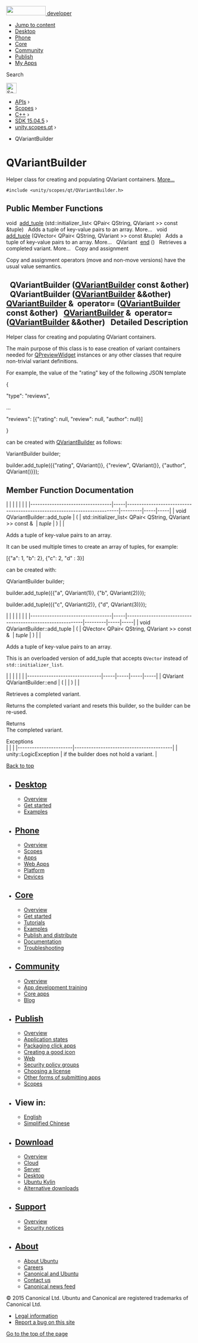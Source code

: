 <a href="https://developer.ubuntu.com/" class="logo-ubuntu"><img src="https://developer.ubuntu.com/assets/sites/ubuntu/latest/u/img/logos/logo-ubuntu-orange.svg" width="106" height="25" /> <span>developer</span></a>

-   [Jump to content](index.html#main-content)
-   [Desktop](https://developer.ubuntu.com/en/desktop/)
-   [Phone](https://developer.ubuntu.com/en/phone/)
-   [Core](https://developer.ubuntu.com/core)
-   [Community](https://developer.ubuntu.com/en/community/)
-   [Publish](https://developer.ubuntu.com/en/publish/)
-   [My Apps](https://myapps.developer.ubuntu.com/)

Search

<img src="https://developer.ubuntu.com/assets/sites/ubuntu/latest/u/img/search-white.svg" alt="Search" height="28" />

-   [APIs](../../../../index.html) ›
-   [Scopes](../../../index.html) ›
-   [C++](../../index.html) ›
-   [SDK 15.04.5](../index.html) ›
-   [unity.scopes.qt](../unity.scopes.qt/index.html) ›

<!-- -->

-   QVariantBuilder

QVariantBuilder
===============

Helper class for creating and populating QVariant containers. [More...](index.html#details)

`#include <unity/scopes/qt/QVariantBuilder.h>`

<span id="pub-methods"></span> Public Member Functions
------------------------------------------------------

void 
<a href="index.html#a379142f075b92183acf729798ebc5794" class="el">add_tuple</a> (std::initializer\_list&lt; QPair&lt; QString, QVariant &gt;&gt; const &tuple)
 
Adds a tuple of key-value pairs to an array. More...
 
void 
<a href="index.html#a0fd901e8b0b1c7f6e78a993fd445b55c" class="el">add_tuple</a> (QVector&lt; QPair&lt; QString, QVariant &gt;&gt; const &tuple)
 
Adds a tuple of key-value pairs to an array. More...
 
QVariant 
<a href="index.html#aaf11b857f040eb86cda244190166ee5b" class="el">end</a> ()
 
Retrieves a completed variant. More...
 
Copy and assignment

Copy and assignment operators (move and non-move versions) have the usual value semantics.

<span id="a474722a60f44d9f87a179886a6d5e1d1" class="anchor"></span>  
**QVariantBuilder** (<a href="index.html" class="el">QVariantBuilder</a> const &other)
 
<span id="ab62b7a962a21a0b8daf4f26dd3ed9eff" class="anchor"></span>  
**QVariantBuilder** (<a href="index.html" class="el">QVariantBuilder</a> &&other)
 
<span id="a518e03d274974a1a9c1ebfd16b442e52" class="anchor"></span> <a href="index.html" class="el">QVariantBuilder</a> & 
**operator=** (<a href="index.html" class="el">QVariantBuilder</a> const &other)
 
<span id="aa6b5bad450dd93f51625562f985df799" class="anchor"></span> <a href="index.html" class="el">QVariantBuilder</a> & 
**operator=** (<a href="index.html" class="el">QVariantBuilder</a> &&other)
 
<span id="details"></span>
Detailed Description
--------------------

Helper class for creating and populating QVariant containers.

The main purpose of this class is to ease creation of variant containers needed for <a href="../unity.scopes.qt.QPreviewWidget/index.html" class="el" title="Widget used in Preview. ">QPreviewWidget</a> instances or any other classes that require non-trivial variant definitions.

For example, the value of the "rating" key of the following JSON template

{

<span class="stringliteral">"type"</span>: <span class="stringliteral">"reviews"</span>,

...

<span class="stringliteral">"reviews"</span>: \[{<span class="stringliteral">"rating"</span>: null, <span class="stringliteral">"review"</span>: null, <span class="stringliteral">"author"</span>: null}\]

}

can be created with <a href="index.html" class="el" title="Helper class for creating and populating QVariant containers. ">QVariantBuilder</a> as follows:

VariantBuilder builder;

builder.add\_tuple({{<span class="stringliteral">"rating"</span>, QVariant()}, {<span class="stringliteral">"review"</span>, QVariant()}, {<span class="stringliteral">"author"</span>, QVariant()}});

Member Function Documentation
-----------------------------

<span id="a379142f075b92183acf729798ebc5794" class="anchor"></span>
|                                  |     |                                                                          |         |     |     |
|----------------------------------|-----|--------------------------------------------------------------------------|---------|-----|-----|
| void QVariantBuilder::add\_tuple | (   | std::initializer\_list&lt; QPair&lt; QString, QVariant &gt;&gt; const &  | *tuple* | )   |     |

Adds a tuple of key-value pairs to an array.

It can be used multiple times to create an array of tuples, for example:

\[{<span class="stringliteral">"a"</span>: 1, <span class="stringliteral">"b"</span>: 2}, {<span class="stringliteral">"c"</span>: 2, <span class="stringliteral">"d"</span> : 3}\]

can be created with:

QVariantBuilder builder;

builder.add\_tuple({{<span class="stringliteral">"a"</span>, QVariant(1)}, {<span class="stringliteral">"b"</span>, QVariant(2)}});

builder.add\_tuple({{<span class="stringliteral">"c"</span>, QVariant(2)}, {<span class="stringliteral">"d"</span>, QVariant(3)}});

<span id="a0fd901e8b0b1c7f6e78a993fd445b55c" class="anchor"></span>
|                                  |     |                                                           |         |     |     |
|----------------------------------|-----|-----------------------------------------------------------|---------|-----|-----|
| void QVariantBuilder::add\_tuple | (   | QVector&lt; QPair&lt; QString, QVariant &gt;&gt; const &  | *tuple* | )   |     |

Adds a tuple of key-value pairs to an array.

This is an overloaded version of add\_tuple that accepts `QVector` instead of `std::initializer_list`.

<span id="aaf11b857f040eb86cda244190166ee5b" class="anchor"></span>
|                               |     |     |     |     |
|-------------------------------|-----|-----|-----|-----|
| QVariant QVariantBuilder::end | (   |     | )   |     |

Retrieves a completed variant.

Returns the completed variant and resets this builder, so the builder can be re-used.

Returns  
The completed variant.

<!-- -->

Exceptions  
|                       |                                         |
|-----------------------|-----------------------------------------|
| unity::LogicException | if the builder does not hold a variant. |

[Back to top](index.html#)

-   [Desktop](https://developer.ubuntu.com/en/desktop/)
    ---------------------------------------------------

    -   [Overview](https://developer.ubuntu.com/en/desktop/)
    -   [Get started](http://snapcraft.io/?utm_source=developer.ubuntu.com&utm_medium=devportal&utm_term=snaps%20snapcraft%20desktop&utm_content=menu&utm_campaign=duc_snappers)
    -   [Examples](https://github.com/ubuntu/snappy-playpen)

-   [Phone](https://developer.ubuntu.com/en/phone/)
    -----------------------------------------------

    -   [Overview](https://developer.ubuntu.com/en/phone/)
    -   [Scopes](https://developer.ubuntu.com/en/phone/scopes/)
    -   [Apps](https://developer.ubuntu.com/en/phone/apps/)
    -   [Web Apps](https://developer.ubuntu.com/en/phone/web/)
    -   [Platform](https://developer.ubuntu.com/en/phone/platform/)
    -   [Devices](https://developer.ubuntu.com/en/phone/devices/)

-   [Core](https://developer.ubuntu.com/core)
    -----------------------------------------

    -   [Overview](https://developer.ubuntu.com/core)
    -   [Get started](https://developer.ubuntu.com/core/get-started)
    -   [Tutorials](https://developer.ubuntu.com/core/tutorials)
    -   [Examples](https://developer.ubuntu.com/core/examples)
    -   [Publish and distribute](https://developer.ubuntu.com/core/publish-and-distribute)
    -   [Documentation](https://developer.ubuntu.com/core/documentation)
    -   [Troubleshooting](https://developer.ubuntu.com/core/troubleshooting)

-   [Community](https://developer.ubuntu.com/en/community/)
    -------------------------------------------------------

    -   [Overview](https://developer.ubuntu.com/en/community/)
    -   [App development training](https://developer.ubuntu.com/en/community/training/)
    -   [Core apps](https://developer.ubuntu.com/en/community/core-apps/)
    -   [Blog](https://developer.ubuntu.com/en/community/blog/)

-   [Publish](https://developer.ubuntu.com/en/publish/)
    ---------------------------------------------------

    -   [Overview](https://developer.ubuntu.com/en/publish/)
    -   [Application states](https://developer.ubuntu.com/en/publish/application-states/)
    -   [Packaging click apps](https://developer.ubuntu.com/en/publish/packaging-click-apps/)
    -   [Creating a good icon](https://developer.ubuntu.com/en/publish/creating-a-good-icon/)
    -   [Web](https://developer.ubuntu.com/en/publish/web/)
    -   [Security policy groups](https://developer.ubuntu.com/en/publish/security-policy-groups/)
    -   [Choosing a license](https://developer.ubuntu.com/en/publish/choosing-a-license/)
    -   [Other forms of submitting apps](https://developer.ubuntu.com/en/publish/other-forms-of-submitting-apps/)
    -   [Scopes](https://developer.ubuntu.com/en/publish/scopes/)

-   View in:
    --------

    -   [English](index.html "Change to language: English")
    -   [Simplified Chinese](index.html "Change to language: Simplified Chinese")

-   [Download](http://ubuntu.com/download/)
    ---------------------------------------

    -   [Overview](http://ubuntu.com/download)
    -   [Cloud](http://ubuntu.com/download/cloud)
    -   [Server](http://ubuntu.com/download/server)
    -   [Desktop](http://ubuntu.com/download/desktop)
    -   [Ubuntu Kylin](http://ubuntu.com/download/ubuntu-kylin)
    -   [Alternative downloads](http://ubuntu.com/download/alternative-downloads)

-   [Support](http://ubuntu.com/support/)
    -------------------------------------

    -   [Overview](http://ubuntu.com/support)
    -   [Security notices](http://www.ubuntu.com/usn/)

-   [About](http://ubuntu.com/about/)
    ---------------------------------

    -   [About Ubuntu](http://ubuntu.com/about/about-ubuntu)
    -   [Careers](http://www.canonical.com/careers)
    -   [Canonical and Ubuntu](http://ubuntu.com/about/canonical-and-ubuntu)
    -   [Contact us](http://ubuntu.com/about/contact-us)
    -   [Canonical news feed](http://insights.ubuntu.com/feed/)

© 2015 Canonical Ltd. Ubuntu and Canonical are registered trademarks of Canonical Ltd.

-   [Legal information](http://www.ubuntu.com/legal)
-   [Report a bug on this site](https://bugs.launchpad.net/developer-ubuntu-com/)

<span class="accessibility-aid">[Go to the top of the page](index.html#)</span>
